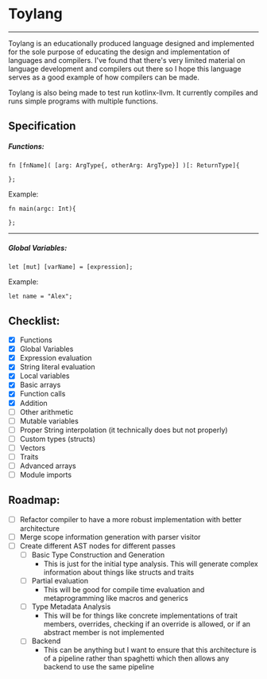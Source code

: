 # Toylang
------------------------------------
Toylang is an educationally produced language designed and implemented for the sole purpose of educating the design and implementation of languages and compilers. I've found that there's very limited material on language development and compilers out there so I hope this language serves as a good example of how compilers can be made.

Toylang is also being made to test run kotlinx-llvm. It currently compiles and runs simple programs with multiple functions.

## Specification
##### _Functions_:
```
fn [fnName]( [arg: ArgType{, otherArg: ArgType}] )[: ReturnType]{

};
```
Example:
```
fn main(argc: Int){
    
};
```
------------------------------------------------------------------------------
##### _Global Variables_:
```
let [mut] [varName] = [expression];
```
Example:
```
let name = "Alex";
```

## Checklist:

* [x] Functions
* [x] Global Variables
* [x] Expression evaluation
* [x] String literal evaluation
* [x] Local variables
* [x] Basic arrays
* [x] Function calls
* [x] Addition
* [ ] Other arithmetic
* [ ] Mutable variables
* [ ] Proper String interpolation (it technically does but not properly)
* [ ] Custom types (structs)
* [ ] Vectors
* [ ] Traits
* [ ] Advanced arrays
* [ ] Module imports

## Roadmap:
* [ ] Refactor compiler to have a more robust implementation with better architecture
* [ ] Merge scope information generation with parser visitor
* [ ] Create different AST nodes for different passes
    * [ ] Basic Type Construction and Generation
        * This is just for the initial type analysis. This will generate complex information about things like structs and traits
    * [ ] Partial evaluation
        * This will be good for compile time evaluation and metaprogramming like macros and generics
    * [ ] Type Metadata Analysis
        * This will be for things like concrete implementations of trait members, overrides, checking if an override is allowed, or if an abstract member is not implemented
    * [ ] Backend
        * This can be anything but I want to ensure that this architecture is of a pipeline rather than spaghetti which then allows any backend to use the same pipeline
        